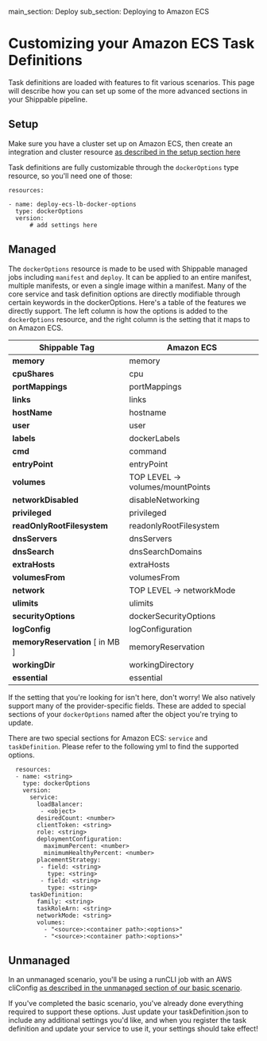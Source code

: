 main_section: Deploy
sub_section: Deploying to Amazon ECS

# Customizing your Amazon ECS Task Definitions

Task definitions are loaded with features to fit various scenarios. This page will describe how you can set up some of the more advanced sections in your Shippable pipeline.

## Setup

Make sure you have a cluster set up on Amazon ECS, then create an integration and cluster resource [as described in the setup section here](./amazon-ecs)

Task definitions are fully customizable through the `dockerOptions` type resource, so you'll need one of those:
```
resources:

- name: deploy-ecs-lb-docker-options
  type: dockerOptions
  version:
      # add settings here

```

## Managed

The `dockerOptions` resource is made to be used with Shippable managed jobs including `manifest` and `deploy`.  It can be applied to an entire manifest, multiple manifests, or even a single image within a manifest.  Many of the core service and task definition options are directly modifiable through certain keywords in the dockerOptions.  Here's a table of the features we directly support.  The left column is how the options is added to the `dockerOptions` resource, and the right column is the setting that it maps to on Amazon ECS.

| Shippable Tag | Amazon ECS |
|-|-|
| **memory** | memory |
| **cpuShares**  | cpu|
| **portMappings** | portMappings|
| **links**  | links|
| **hostName** | hostname|
| **user** | user|
| **labels** | dockerLabels|
| **cmd** | command |
| **entryPoint** | entryPoint|
| **volumes** | TOP LEVEL -> volumes/mountPoints |
| **networkDisabled** | disableNetworking|
| **privileged** | privileged |
| **readOnlyRootFilesystem** | readonlyRootFilesystem |
| **dnsServers** | dnsServers |
| **dnsSearch** | dnsSearchDomains |
| **extraHosts** | extraHosts |
| **volumesFrom** | volumesFrom |
| **network** | TOP LEVEL -> networkMode |
| **ulimits** | ulimits |
| **securityOptions** | dockerSecurityOptions |
| **logConfig** | logConfiguration |
| **memoryReservation**  [ in MB ]  | memoryReservation |
| **workingDir** | workingDirectory |
| **essential** | essential |


If the setting that you're looking for isn't here, don't worry! We also natively support many of the provider-specific fields.  These are added to special sections of your `dockerOptions` named after the object you're trying to update.

There are two special sections for Amazon ECS: `service` and `taskDefinition`. Please refer to the following yml to find the supported options.
```
  resources:
  - name: <string>
    type: dockerOptions
    version:
      service:
        loadBalancer:
         - <object>
        desiredCount: <number>
        clientToken: <string>
        role: <string>
        deploymentConfiguration:
          maximumPercent: <number>
          minimumHealthyPercent: <number>
        placementStrategy:
         - field: <string>
           type: <string>
         - field: <string>
           type: <string>
      taskDefinition:
        family: <string>
        taskRoleArn: <string>
        networkMode: <string>
        volumes:
          - "<source>:<container path>:<options>"
          - "<source>:<container path>:<options>"
```

## Unmanaged

In an unmanaged scenario, you'll be using a runCLI job with an AWS cliConfig [as described in the unmanaged section of our basic scenario](./amazon-ecs).

If you've completed the basic scenario, you've already done everything required to support these options.  Just update your taskDefinition.json to include any additional settings you'd like, and when you register the task definition and update your service to use it, your settings should take effect!
